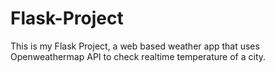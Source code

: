 # Flask-Project

This is my Flask Project, a web based weather app that uses Openweathermap API to check realtime temperature of a city.
